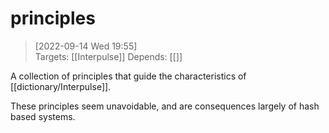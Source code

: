 
# principles

> [2022-09-14 Wed 19:55]  
> Targets: [[Interpulse]] 
> Depends: [[]]

A collection of principles that guide the characteristics of [[dictionary/Interpulse]].

These principles seem unavoidable, and are consequences largely of hash based systems.
